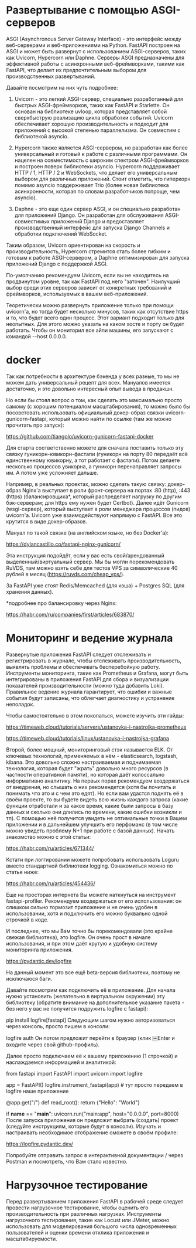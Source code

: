 # Развертывание с помощью ASGI-серверов
ASGI (Asynchronous Server Gateway Interface) - это интерфейс между веб-серверами и веб-приложениями на Python. FastAPI построен на ASGI и может быть развернут с использованием ASGI-серверов, таких как Uvicorn, Hypercorn или Daphne. Серверы ASGI предназначены для эффективной работы с асинхронными веб-фреймворками, такими как FastAPI, что делает их предпочтительным выбором для производственных развертываний.

Давайте посмотрим на них чуть подробнее:

1. Uvicorn - это легкий ASGI-сервер, специально разработанный для быстрых ASGI-фреймворков, таких как FastAPI и Starlette. Он основан на библиотеке uvloop, которая представляет собой сверхбыструю реализацию цикла обработки событий. Uvicorn обеспечивает хорошую производительность и подходит для приложений с высокой степенью параллелизма. Он совместим с библиотекой asyncio. 

2. Hypercorn также является ASGI-сервером, но разработан как более универсальный и готовый к работе с различными программами. Он нацелен на совместимость с широким спектром ASGI-фреймворков и построен поверх библиотеки asyncio. Hypercorn поддерживает HTTP / 1, HTTP / 2 и WebSockets, что делает его универсальным выбором для различных приложений. Стоит отметить, что гиперкорн помимо asyncio поддерживает Trio (более новая библиотека асинхронности, которая по словам разработчиков попроще, чем asyncio).

3. Daphne - это еще один сервер ASGI, и он специально разработан для приложений Django. Он разработан для обслуживания ASGI-совместимых приложений Django и предоставляет производственный интерфейс для запуска Django Channels и обработки подключений WebSocket.

Таким образом, Uvicorn ориентирован на скорость и производительность, Hypercorn стремится стать более гибким и готовым к работе ASGI-сервером, а Daphne оптимизирован для запуска приложений Django с поддержкой ASGI.

По-умолчанию рекомендуем Uvicorn, если вы не находитесь на продвинутом уровне, так как FastAPI под него "заточен". Наилучший выбор среди этих серверов зависит от конкретных требований и фреймворков, используемых в вашем веб-приложений.

Теоретически можно развернуть приложение только при помощи uvicorn'a, но тогда будет несколько минусов, таких как отсутствие https и то, что будет всего один процесс. Этот вариант подходит только для неопытных. Для этого можно указать на каком хосте и порту он будет работать. Чтобы он мониторил все айпи машины, его запускают с командой --host 0.0.0.0.

# docker
Так как потребности в архитектуре бэкенда у всех разные, то мы не можем дать универсальный рецепт для всех. Мануалов имеется достаточно, и это довольно интересный опыт вывода в продакшн. 

Но если бы стоял вопрос о том, как сделать это максимально просто самому (с хорошим потенциалом масштабирования), то можно было бы посоветовать использовать официальный докер-образ связки uvicorn-gunicorn-fastapi, который можно найти по ссылке (там же можно прочитать про запуск):

https://github.com/tiangolo/uvicorn-gunicorn-fastapi-docker

Для старта соответственно можете для сначала поставить только эту связку гуникорн-ювикорн-фастапи (гуникорн на порту 80 передаёт всё единственному ювикорну, а тот работает с фастапи). Потом делаете несколько процессов увикорна, а гуникорн перенаправляет запросы им. А потом уже усложняет дальше. 

Например, в реальных проектах, можно сделать такую связку: докер-образ Nginx'а выступает в роли фронт-сервера на портах :80 (http), :443 (https) (балансировщика*, который распределяет нагрузку по другим бэк-серверам; для https ему нужен будет Certbot). Далее идёт Gunicorn (wsgi-сервер), который выступает в роли менеджера процессов (пидов) uvicorn'а. Uvicorn уже взаимодействуют напрямую с FastAPI. Все это крутится в виде докер-образов.

Мануал по такой связке (на английском языке, но без Docker'а):

https://dylancastillo.co/fastapi-nginx-gunicorn/

Эта инструкция подойдёт, если у вас есть свой/арендованный выделенный/виртуальный сервер. Мы бы могли порекомендовать RuVDS, там можно взять себе для тестов VPS за символические 40 рублей в месяц (https://ruvds.com/cheap_vps/).

За FastAPI уже стоят Redis/Memcached (для кэша) + Postgres SQL (для хранения данных). 

*подробнее про балансировку через Nginx:

https://habr.com/ru/companies/first/articles/683870/

# Мониторинг и ведение журнала
Развернутые приложения FastAPI следует отслеживать и регистрировать в журнале, чтобы отслеживать производительность, выявлять проблемы и обеспечивать бесперебойную работу. Инструменты мониторинга, такие как Prometheus и Grafana, могут быть интегрированы в приложения FastAPI для сбора и визуализации показателей производительности (можно туда добавить Loki). Правильное ведение журнала гарантирует, что ошибки и важные события будут записаны, что облегчает диагностику и устранение неполадок.

Чтобы самостоятельно в этом покопаться, можете изучить эти гайды:

https://timeweb.cloud/tutorials/servers/ustanovka-i-nastrojka-prometheus

https://timeweb.cloud/tutorials/linux/ustanovka-i-nastrojka-grafana

Второй, более мощный, мониторинговый стэк называется ELK. От ключевых технологий, применяемых в нём - elasticsearch, logstash, kibana. Это довольно сложно настраиваемая и поднимаемая технология, которая будет "жрать" довольно много ресурсов (в частности оперативной памяти), но которая даёт колоссально информативно аналитику. На первых порах рекомендуем воздержаться от внедрения, но слышать о них рекомендется (хотя бы почитать и понимать что это и с чем это едят). Но если вам удастся поднять её в своём проекте, то вы будете видеть всю жизнь каждого запроса (какие функции отработали и за какое время, какие были запросы в базу данных и сколько они длились по времени, какие ошибки возникли и тп). С помощью неё получится увидеть не оптимальные точки в Вашем приложении и в дальнейшем улучшить его перфоманс (в том числе можно увидеть проблему N+1 при работе с базой данных). Начать знакомство можно с этой статьи:

https://habr.com/ru/articles/671344/

Кстати при логгировании можете попробовать использовать Loguru вместо стандартной библиотеки logging. Ознакомиться можно по статье ниже:

https://habr.com/ru/articles/454436/

Еще на просторах интернета Вы можете наткнуться на инструмент fastapi-profiler. Рекомендуем воздержаться от его использования: он слишком сильно тормозит приложение и не очень удобен в использовании, хотя и подключить его можно буквально одной строчкой в коде.

И последнее, что мы Вам точно бы порекомендовали (это крайне свежая библиотека), это logfire. Он очень прост в начале использования, и при этом даёт крутую и удобную систему мониторинга приложения.

https://pydantic.dev/logfire

На данный момент это все ещё beta-версия библиотеки, поэтому не исключаюся баги.

Давайте посмотрим как подключить её в приложение. 
Для начала нужно установить (желательно в виртуальном окружении) эту библиотеку (обратите внимание на дополнительное указание пакета - без него у вас не получится подружить logfire с fastapi):

pip install logfire[fastapi]
Следующим шагом нужно авторизоваться через консоль, просто пишем в консоли:

logfire auth
Он потом предложит перейти в браузер (клик ￼Enter и входите через свой github-профиль). 

Далее просто подключаем её к вашему приложению (1 строчкой) и наслаждаемся информацией и аналитикой:

from fastapi import FastAPI
import uvicorn
import logfire


app = FastAPI()
logfire.instrument_fastapi(app)  # тут просто передаем в logfire наше приложение


@app.get("/")
def read_root():
    return {"Hello": "World"}


if __name__ == "__main__":
    uvicorn.run("main:app", host="0.0.0.0", port=8000)
После запуска приложения он предложит выбрать (создать) проект (следуйте инструкциям, которые будут в консоли). Изучать и настраивать необходимое отображение сможете в своём профиле:

https://logfire.pydantic.dev/

Попробуйте отправить запрос в интерактивной документации / через Postman и посмотреть, что Вам стало известно. 

# Нагрузочное тестирование
Перед развертыванием приложения FastAPI в рабочей среде следует провести нагрузочное тестирование, чтобы оценить его производительность при различных нагрузках. Инструменты нагрузочного тестирования, такие как Locust или JMeter, можно использовать для моделирования большого числа одновременных пользователей и оценки времени отклика приложения и масштабируемости.